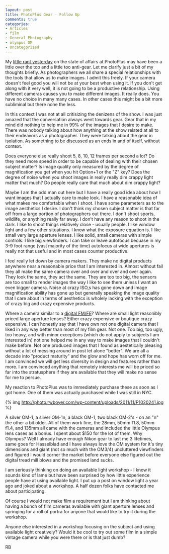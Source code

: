 ```yaml
---
layout: post
title: PhotoPlus Gear - Follow Up
comments: true
categories:
- Articles
- film
- General Photography
- olympus OM
- Uncategorized
---
```

My <a href="http://photo.rwboyer.com/2011/11/02/photoplus-expo-whatever/">little rant yesterday</a> on the state of affairs at PhotoPlus may have been a little over the top and a little too anti-gear. Let me clarify just a bit of my thoughts briefly. As photographers we all share a special relationships with the tools that allow us to make images. I admit this freely. If your camera doesn't feel good you will not be at your best when using it. If you don't get along with it very well, it is not going to be a productive relationship. Using different cameras causes you to make different images. It really does. You have no choice in many many cases. In other cases this might be a bit more subliminal but there none the less.

In this context I was not at all critisizing the denizens of the show. I was just amazed that the conversation always went towards gear. Gear that in my mind did nothing to help me in 99%  of the images that I desire to make. There was nobody talking about how anything at the show related at all to their endeavors as a photographer. They were talking about the gear in isolation. As something to be discussed as an ends in and of itself, without context.

Does everyone else really shoot 5, 8, 10, 12 frames per second a lot? Do they need more speed in order to be capable of dealing with their chosen subject matter? Is image quality only measured by the degree of magnification you get when you hit Option+1 or the "Z" key? Does the degree of noise when you shoot images in really really dim crappy light matter that much? Do people really care that much about dim crappy light?

Maybe I am the odd man out here but I have a really good idea about how I want images that I actually care to make look. I have a reasonable idea of what makes me comfortable when I shoot. I have some parameters as to the image aesthetics I desire. I don't think my chosen subject matter is that far off from a large portion of photographers out there. I don't shoot sports, wildlife, or anything really far away. I don't have any reason to shoot in the dark. I like to shoot things relatively close - usually people. I like window light and a few other situations. I know what the exposure equation is. I like small very large aperture lenses. I like solid, small cameras with simple controls. I like big viewfinders. I can take or leave autofocus becuase in my 3-9 foot range (vast majority of the time) autofocus at wide apertures is really not that useful and in most cases counter productive.

I feel really let down by camera makers. They make no digital products anywhere near a reasonable price that I am interested in. Almost without fail they all make the same camera over and over and over and over again. They look the same, they act the same. They are too too big, the sensors are too small to render images the way I like to see them unless I want an even bigger camera. Noise at crazy ISO,s has gone down and image magnification ability has gone up but generally speaking the image quality that I care about in terms of aesthetics is wholely lacking with the exception of crazy big and crazy expensive products.

Where a camera similar to a <a href="http://photo.rwboyer.com/2011/06/28/new-nikon-digital-camera-annoucement/">digital FM/FE</a>? Where are small light reasonibly priced large aperture lenses? Either crazy expensive or boutique crazy expensive. I can honestly say that I have own not one digital camera that I liked in any way better than most of my film gear. Not one. Too big, too ugly, too heavy, and with minor exceptions (which do not apply to subjects I am interested in) not one helped me in any way to make images that I couldn't make before. Not one produced images that I found as aestetically pleasing without a lot of messing around in post let alone "better". We are all a decade into "product maturity" and the glow and hope has worn off for me. I am convinced we will get less diversity in design and features rather than more. I am convinced anything that remotely interests me will be priced so far into the stratusphere if they are available that they will make no sense for me to persue.

My reaction to PhotoPlus was to immediately purchase these as soon as I got home. One of them was actually purchased while I was still in NYC.

{% img http://photo.rwboyer.com/wp-content/uploads/2011/11/P1020241.jpg %}

A silver OM-1, a silver OM-1n, a black OM-1, two black OM-2's - on an "n" the other a bit older. All of them work fine, the 28mm, 50mm f1.8, 50mm f1.4, and 135mm all came with the cameras and included the little Olympus lens cases as a bonus. I spent about $150 for the lot of them. Why Olympus? Well I already have enough Nikon gear to last me 3 lifetimes, same goes for Hasselblad and I have always love the OM system for it's tiny dimensions and giant (not so much with the OM3/4) uncluttered viewfinders and figured I would corner the market before everyone else figured out the digital tread mill blows and the promised land sucks.

I am seriously thinking on doing an available light workshop - I know it sounds kind of lame but have been surprised by how little experience people have at using available light. I put up a post on window light a year ago and joked about a workshop. A half dozen folks have contacted me about participating.

Of course I would not make film a requirement but I am thinking about having a bunch of film cameras available with giant aperture lenses and springing for a roll of portra for anyone that would like to try it during the workshop.

Anyone else interested in a workshop focusing on the subject and using available light creatively? Would it be cool to try out some film in a simple vintage camera while you were there or is that just dumb?

RB